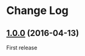 # Change Log

## [1.0.0](https://github.com/quver/SlidableImage/tree/1.0.0) (2016-04-13)

First release